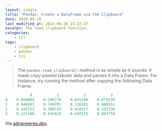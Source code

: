 ```yaml
---
layout: single
title: "Pandas: Create a DataFrame via the Clipboard"
date: 2020-09-18
last_modified_at: 2023-04-26 13:22:37
excerpt: The read_clipboard function.
categories:
    - til
tags:
    - clipboard
    - pandas
    - til
---
```


> The `pandas.read_clipboard()` method is as simple as it sounds:
> it reads copy-pasted tabular data and parses it into a Data Frame.
> For instance, try running the method after copying the following Data Frame:

```python
           0           1           2           3
0    0.850004    0.206778    0.655200    0.079339
1    0.948567    0.749701    0.116241    0.069551
2    0.834722    0.360724    0.410327    0.535236
3    0.221309    0.916424    0.649175    0.803750
```

Via [adrianperea.dev](http://web.archive.org/web/20210127214903/https://www.adrianperea.dev/pandas-hacks-reads-clipboard/).
